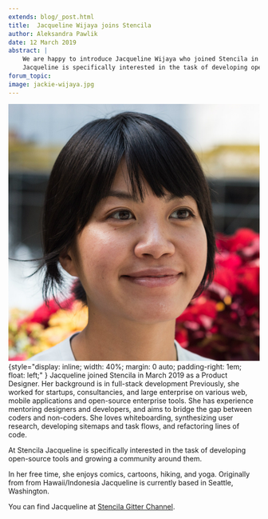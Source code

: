 ```yaml
---
extends: blog/_post.html
title:  Jacqueline Wijaya joins Stencila
author: Aleksandra Pawlik
date: 12 March 2019
abstract: |
    We are happy to introduce Jacqueline Wijaya who joined Stencila in March 2019 as a Product Designer. At Stencila
    Jacqueline is specifically interested in the task of developing open-source tools and growing a community around them. 
forum_topic: 
image: jackie-wijaya.jpg
---
```


![Jacqueline Wijaya](jackie-wijaya.jpg){style="display: inline; width: 40%; margin: 0 auto; padding-right: 1em;  float: left;" }
Jacqueline joined Stencila in March 2019 as a Product Designer. Her background is in full-stack development Previously, she worked for startups, consultancies, and large enterprise on various web, mobile applications and open-source enterprise tools. She has experience mentoring designers and developers, and aims to bridge the gap between coders and non-coders. She loves whiteboarding, synthesizing user research, developing sitemaps and task flows, and refactoring lines of code. 

At Stencila Jacqueline is specifically interested in the task of developing open-source tools and growing a
community around them. 

In her free time, she enjoys comics, cartoons, hiking, and yoga. Originally from from Hawaii/Indonesia Jacqueline is currently based in Seattle, Washington.

You can find Jacqueline at [Stencila Gitter Channel](https://gitter.im/stencila/stencila).
